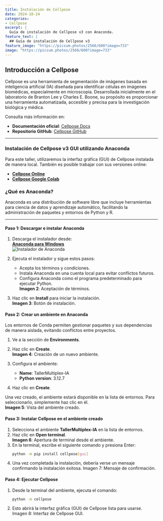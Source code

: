 ```yaml
---
title: Instalación de Cellpose
date: 2024-10-24
categories:
- Cellpose
excerpt: |
  Guía de instalación de Cellpose v3 con Anaconda.
feature_text: |
  ## Guía de instalación de Cellpose v3
feature_image: "https://picsum.photos/2560/600?image=733"
image: "https://picsum.photos/2560/600?image=733"
---
```


## Introducción a Cellpose

Cellpose es una herramienta de segmentación de imágenes basada en inteligencia artificial (IA) diseñada para identificar células en imágenes biomédicas, especialmente en microscopía. Desarrollada inicialmente en el laboratorio de Branton Lee y Charles E. Boone, su propósito es proporcionar una herramienta automatizada, accesible y precisa para la investigación biológica y médica.

Consulta más información en:  
- **Documentación oficial**: [Cellpose Docs](https://cellpose.readthedocs.io/en/latest/)  
- **Repositorio GitHub**: [Cellpose GitHub](https://github.com/MouseLand/cellpose/blob/main/)

---

### Instalación de Cellpose v3 GUI utilizando Anaconda

Para este taller, utilizaremos la interfaz gráfica (GUI) de Cellpose instalada de manera local. También es posible trabajar con sus versiones online:  
- **[Cellpose Online](https://www.cellpose.org/)**  
- **[Cellpose Google Colab](https://colab.research.google.com/github/MouseLand/cellpose/blob/main/notebooks/Cellpose_cell_segmentation_2D_prediction_only.ipynb)**  

### ¿Qué es Anaconda?

Anaconda es una distribución de software libre que incluye herramientas para ciencia de datos y aprendizaje automático, facilitando la administración de paquetes y entornos de Python y R.

---

#### **Paso 1: Descargar e instalar Anaconda**

1. Descarga el instalador desde:  
   [**Anaconda para Windows**](https://repo.anaconda.com/archive/Anaconda3-2024.10-1-Windows-x86_64.exe)  
   ![Instalador de Anaconda](/202411_LNMA_IA-mIF/assets/Imagenes/GuiaAnacondaCellpose/imagenAnaconda1.png)

2. Ejecuta el instalador y sigue estos pasos:
   - Acepta los términos y condiciones.
   - Instala Anaconda en una cuenta local para evitar conflictos futuros.
   - Configura Anaconda como el programa predeterminado para ejecutar Python.  
   **Imagen 2**: Aceptación de términos.

3. Haz clic en **Install** para iniciar la instalación.  
   **Imagen 3**: Botón de instalación.


#### **Paso 2: Crear un ambiente en Anaconda**

Los entornos de Conda permiten gestionar paquetes y sus dependencias de manera aislada, evitando conflictos entre proyectos.

1. Ve a la sección de **Environments**.  
2. Haz clic en **Create**.  
   **Imagen 4**: Creación de un nuevo ambiente.

3. Configura el ambiente:
   - **Name**: TallerMultiplex-IA  
   - **Python version**: 3.12.7  
4. Haz clic en **Create**.  

Una vez creado, el ambiente estará disponible en la lista de entornos. Para seleccionarlo, simplemente haz clic en él.  
**Imagen 5**: Vista del ambiente creado.

#### **Paso 3: Instalar Cellpose en el ambiente creado**

1. Selecciona el ambiente **TallerMultiplex-IA** en la lista de entornos.
2. Haz clic en **Open terminal**.  
   **Imagen 6**: Apertura de terminal desde el ambiente.
3. En la terminal, escribe el siguiente comando y presiona Enter:  
   ```bash
   python -m pip install cellpose[gui]
   ```
4. Una vez completada la instalación, debería verse un mensaje confirmando la instalación exitosa.
Imagen 7: Mensaje de confirmación.

#### **Paso 4: Ejecutar Cellpose**

1. Desde la terminal del ambiente, ejecuta el comando:
   ```bash
   python -m cellpose
   ```
2. Esto abrirá la interfaz gráfica (GUI) de Cellpose lista para usarse.
Imagen 8: Interfaz de Cellpose GUI.


